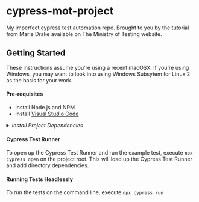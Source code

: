 # cypress-mot-project

My imperfect cypress test automation repo. Brought to you by the tutorial from Marie Drake available on The Ministry of Testing website.

## Getting Started

These instructions assume you're using a recent macOSX. If you're using Windows, you may want to look into using Windows Subsytem for Linux 2 as the basis for your work. 

#### Pre-requisites

- Install Node.js and NPM
- Install [Visual Studio Code](https://github.com/mdcruz/cypress-mot-project#:~:text=NPM%20and%20Node-,Visual%20Studio%20Code,-Install%20Project%20Dependencies)

<details>
  <summary><em>Install Project Dependencies</em></summary>
Creates .zshrc file if one is not already present
  
```sh
touch ~/.zshrc
```
Download and install [Node.js](https://nodejs.org/en/download/)
  
Install Cypress version 8.4.0

```sh
npm i -D cypress@8.4.0
```
  
</details>

#### Cypress Test Runner

To open up the Cypress Test Runner and run the example test, execute `npx cypress open` on the project root. This will load up the Cypress Test Runner and add directory dependencies. 

#### Running Tests Headlessly

To run the tests on the command line, execute `npx cypress run`
